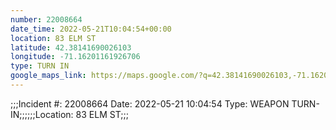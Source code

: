 ```yaml
---
number: 22008664
date_time: 2022-05-21T10:04:54+00:00
location: 83 ELM ST
latitude: 42.38141690026103
longitude: -71.16201161926706
type: TURN IN
google_maps_link: https://maps.google.com/?q=42.38141690026103,-71.16201161926706
---
```


;;;Incident #: 22008664   Date: 2022-05-21 10:04:54   Type: WEAPON TURN-IN;;;;;;Location: 83 ELM ST;;;
